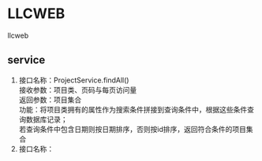 # LLCWEB
llcweb
## service 
1. 接口名称：ProjectService.findAll() <br>
   接收参数：项目类、页码与每页访问量 <br>
   返回参数：项目集合 <br>
   功能：将项目类拥有的属性作为搜索条件拼接到查询条件中，根据这些条件查询数据库记录；<br>
         若查询条件中包含日期则按日期排序，否则按id排序，返回符合条件的项目集合 <br>
2. 接口名称：